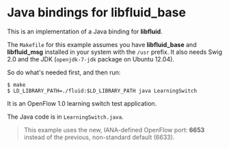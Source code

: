 # Java bindings for libfluid_base
This is an implementation of a Java binding for **libfluid**.

The `Makefile` for this example assumes you have **libfluid_base** and 
**libfluid_msg** installed in your system with the `/usr` prefix. It also needs 
Swig 2.0 and the JDK (`openjdk-7-jdk` package on Ubuntu 12.04). 

So do what's needed first, and then run:
~~~{.sh}
$ make
$ LD_LIBRARY_PATH=./fluid:$LD_LIBRARY_PATH java LearningSwitch
~~~

It is an OpenFlow 1.0 learning switch test application.

The Java code is in `LearningSwitch.java`.

> This example uses the new, IANA-defined OpenFlow port: **6653** instead of 
> the previous, non-standard default (6633).
